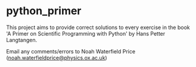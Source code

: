 # python_primer

This project aims to provide correct solutions to every exercise in the book 'A Primer on Scientific Programming with Python' by Hans Petter Langtangen.

Email any comments/errors to Noah Waterfield Price (noah.waterfieldprice@physics.ox.ac.uk)